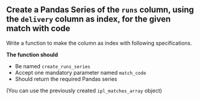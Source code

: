 ## Create a Pandas Series of the `runs` column, using the `delivery` column as index, for the given match with code



Write a function to make the column as index with 
following specifications.

**The function should**
- Be named `create_runs_series`
- Accept one mandatory parameter named `match_code`
- Should return the required Pandas series

(You can use the previously created `ipl_matches_array` object)